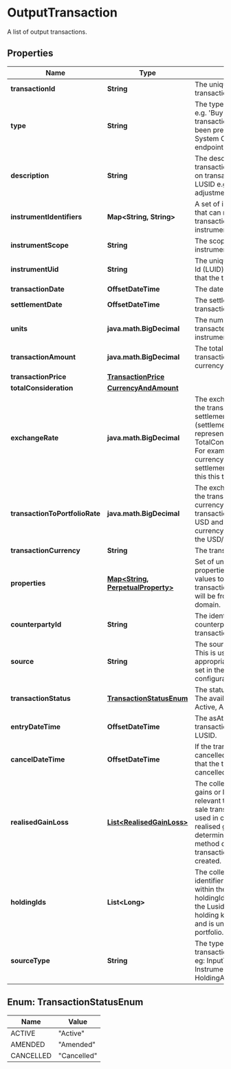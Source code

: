 

# OutputTransaction

A list of output transactions.

## Properties

| Name | Type | Description | Notes |
|------------ | ------------- | ------------- | -------------|
|**transactionId** | **String** | The unique identifier for the transaction. |  |
|**type** | **String** | The type of the transaction e.g. &#39;Buy&#39;, &#39;Sell&#39;. The transaction type should have been pre-configured via the System Configuration API endpoint. |  |
|**description** | **String** | The description of the transaction. This only exists on transactions generated by LUSID e.g. a holdings adjustment transaction. |  [optional] |
|**instrumentIdentifiers** | **Map&lt;String, String&gt;** | A set of instrument identifiers that can resolve the transaction to a unique instrument. |  [optional] |
|**instrumentScope** | **String** | The scope in which the instrument lies. |  [optional] |
|**instrumentUid** | **String** | The unique Lusid Instrument Id (LUID) of the instrument that the transaction is in. |  |
|**transactionDate** | **OffsetDateTime** | The date of the transaction. |  |
|**settlementDate** | **OffsetDateTime** | The settlement date of the transaction. |  |
|**units** | **java.math.BigDecimal** | The number of units transacted in the associated instrument. |  |
|**transactionAmount** | **java.math.BigDecimal** | The total value of the transaction in the transaction currency. |  [optional] |
|**transactionPrice** | [**TransactionPrice**](TransactionPrice.md) |  |  [optional] |
|**totalConsideration** | [**CurrencyAndAmount**](CurrencyAndAmount.md) |  |  [optional] |
|**exchangeRate** | **java.math.BigDecimal** | The exchange rate between the transaction and settlement currency (settlement currency being represented by the TotalConsideration.Currency). For example if the transaction currency is in USD and the settlement currency is in GBP this this the USD/GBP rate. |  [optional] |
|**transactionToPortfolioRate** | **java.math.BigDecimal** | The exchange rate between the transaction and portfolio currency. For example if the transaction currency is in USD and the portfolio currency is in GBP this this the USD/GBP rate. |  [optional] |
|**transactionCurrency** | **String** | The transaction currency. |  [optional] |
|**properties** | [**Map&lt;String, PerpetualProperty&gt;**](PerpetualProperty.md) | Set of unique transaction properties and associated values to stored with the transaction. Each property will be from the &#39;Transaction&#39; domain. |  [optional] |
|**counterpartyId** | **String** | The identifier for the counterparty of the transaction. |  [optional] |
|**source** | **String** | The source of the transaction. This is used to look up the appropriate transaction group set in the transaction type configuration. |  [optional] |
|**transactionStatus** | [**TransactionStatusEnum**](#TransactionStatusEnum) | The status of the transaction. The available values are: Active, Amended, Cancelled |  [optional] |
|**entryDateTime** | **OffsetDateTime** | The asAt datetime that the transaction was added to LUSID. |  [optional] |
|**cancelDateTime** | **OffsetDateTime** | If the transaction has been cancelled, the asAt datetime that the transaction was cancelled. |  [optional] |
|**realisedGainLoss** | [**List&lt;RealisedGainLoss&gt;**](RealisedGainLoss.md) | The collection of realised gains or losses resulting from relevant transactions e.g. a sale transaction. The cost used in calculating the realised gain or loss is determined by the accounting method defined when the transaction portfolio is created. |  [optional] |
|**holdingIds** | **List&lt;Long&gt;** | The collection of single identifiers for the holding within the portfolio. The holdingId is constructed from the LusidInstrumentId, sub-holding keys and currrency and is unique within the portfolio. |  [optional] |
|**sourceType** | **String** | The type of source that the transaction originated from, eg: InputTransaction, InstrumentEvent, HoldingAdjustment |  [optional] |



## Enum: TransactionStatusEnum

| Name | Value |
|---- | -----|
| ACTIVE | &quot;Active&quot; |
| AMENDED | &quot;Amended&quot; |
| CANCELLED | &quot;Cancelled&quot; |



